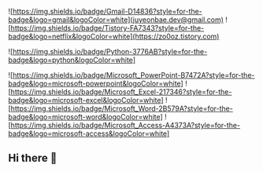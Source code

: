 ![https://img.shields.io/badge/Gmail-D14836?style=for-the-badge&logo=gmail&logoColor=white](juyeonbae.dev@gmail.com)
![https://img.shields.io/badge/Tistory-FA7343?style=for-the-badge&logo=netflix&logoColor=white](https://zo0oz.tistory.com)

![https://img.shields.io/badge/Python-3776AB?style=for-the-badge&logo=python&logoColor=white]

![https://img.shields.io/badge/Microsoft_PowerPoint-B7472A?style=for-the-badge&logo=microsoft-powerpoint&logoColor=white]
![https://img.shields.io/badge/Microsoft_Excel-217346?style=for-the-badge&logo=microsoft-excel&logoColor=white]
![https://img.shields.io/badge/Microsoft_Word-2B579A?style=for-the-badge&logo=microsoft-word&logoColor=white]
![https://img.shields.io/badge/Microsoft_Access-A4373A?style=for-the-badge&logo=microsoft-access&logoColor=white]


## Hi there 👋

<!--
**juyeonbae/juyeonbae** is a ✨ _special_ ✨ repository because its `README.md` (this file) appears on your GitHub profile.

Here are some ideas to get you started:

- 🔭 I’m currently working on ...
- 🌱 I’m currently learning ...
- 👯 I’m looking to collaborate on ...
- 🤔 I’m looking for help with ...
- 💬 Ask me about ...
- 📫 How to reach me: ...
- 😄 Pronouns: ...
- ⚡ Fun fact: ...
-->
